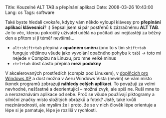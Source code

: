 Title: Kouzelné ALT TAB a přepínání aplikací
Date: 2008-03-26 10:43:00
Lang: cs
Tags: software

Také byste hledali cvokaře, kdyby vám někdo vyloupl klávesy pro **přepínání aplikací klávesnicí**? :) Sepsal jsem si pár postřehů k zázračnému **ALT TAB**. Je to věc, kterou pokročilý uživatel udělá na počítači asi nejčastěji za běžný den a přitom si jí téměř nevšímá…

-   `alt+shift+tab` přepíná v **opačném směru** (ono to s tím `shift+tab` funguje většinou všude jako vyvolání opačného pohybu k `tab`) → toto mi nejede v Compizu na Linuxu, pro mne velké minus
-   `ctrl+tab` dost často přepíná **mezi podokny**

V akcelerovaných prostředích (compiz pod Linuxem), v [doplňcích pro Windows XP](http://www.ntwind.com/software/taskswitchxp/screenshots.html) a dost možná v Aeru Windows Vista (nevím) se vám místo ikonek programů zobrazují **náhledy celých aplikací**. To považuji za velmi nevhodné, nešťastné a deorientující – možná zvyk, ale spíš ne. Ruší mne to a nerozeznávám aplikace od sebe. Proč se všude používají piktogramy a silniční značky místo složitých obrázků a fotek? Jistě, také kvůli mezinárodnosti, ale myslím že i proto, že se v nich člověk lépe orientuje a lépe si je pamatuje, lépe je rozliší v rychlosti.
